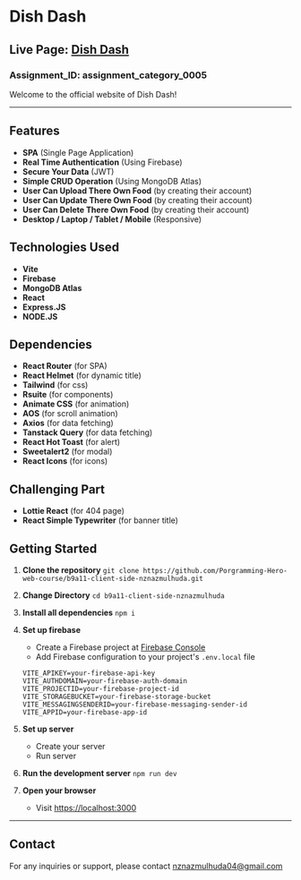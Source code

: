 # Dish Dash

## Live Page: [Dish Dash](https://dish-dash-restaurant.web.app)

### Assignment_ID: assignment_category_0005

Welcome to the official website of Dish Dash!

<hr />

## Features

-   **SPA** (Single Page Application)
-   **Real Time Authentication** (Using Firebase)
-   **Secure Your Data** (JWT)
-   **Simple CRUD Operation** (Using MongoDB Atlas)
-   **User Can Upload There Own Food** (by creating their account)
-   **User Can Update There Own Food** (by creating their account)
-   **User Can Delete There Own Food** (by creating their account)
-   **Desktop / Laptop / Tablet / Mobile** (Responsive)

## Technologies Used

-   **Vite**
-   **Firebase**
-   **MongoDB Atlas**
-   **React**
-   **Express.JS**
-   **NODE.JS**

## Dependencies

-   **React Router** (for SPA)
-   **React Helmet** (for dynamic title)
-   **Tailwind** (for css)
-   **Rsuite** (for components)
-   **Animate CSS** (for animation)
-   **AOS** (for scroll animation)
-   **Axios** (for data fetching)
-   **Tanstack Query** (for data fetching)
-   **React Hot Toast** (for alert)
-   **Sweetalert2** (for modal)
-   **React Icons** (for icons)

## Challenging Part

-   **Lottie React** (for 404 page)
-   **React Simple Typewriter** (for banner title)

## Getting Started

1. **Clone the repository**
   ```git clone https://github.com/Porgramming-Hero-web-course/b9a11-client-side-nznazmulhuda.git```

2. **Change Directory**
   ```cd b9a11-client-side-nznazmulhuda```

3. **Install all dependencies**
   `npm i`

4. **Set up firebase**

    - Create a Firebase project at [Firebase Console](https://console.firebase.google.com/)
    - Add Firebase configuration to your project's `.env.local` file

    ```
    VITE_APIKEY=your-firebase-api-key
    VITE_AUTHDOMAIN=your-firebase-auth-domain
    VITE_PROJECTID=your-firebase-project-id
    VITE_STORAGEBUCKET=your-firebase-storage-bucket
    VITE_MESSAGINGSENDERID=your-firebase-messaging-sender-id
    VITE_APPID=your-firebase-app-id
    ```

5. **Set up server**

    - Create your server
    - Run server

6. **Run the development server**
   `npm run dev`

7. **Open your browser**
    - Visit [https://localhost:3000](https://localhost:3000)

<hr />

## Contact

For any inquiries or support, please contact
<a>nznazmulhuda04@gmail.com</a>
